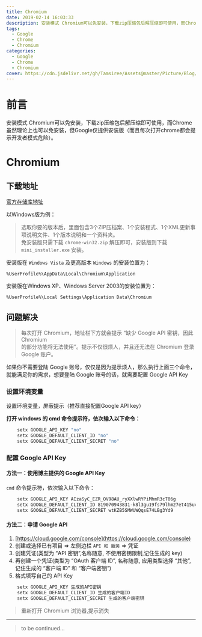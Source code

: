 ```yaml
---
title: Chromium
date: 2019-02-14 16:03:33
description: 安装模式 Chromium可以免安装，下载zip压缩包后解压缩即可使用，而Chrome虽然理论上也可以免安装，但Google仅提供安装版（而且每次打开chrome都会提示开发者模式危险）。
tags:
  - Google
  - Chrome
  - Chromium
categories:
  - Google
  - Chrome
  - Chromium
cover: https://cdn.jsdelivr.net/gh/Tamsiree/Assets@master/Picture/Blog/Cover/wallhaven-nkp2mm.jpg
---
```


# 前言
安装模式 Chromium可以免安装，下载zip压缩包后解压缩即可使用，而Chrome虽然理论上也可以免安装，但Google仅提供安装版（而且每次打开chrome都会提示开发者模式危险）。



# Chromium
## 下载地址
[官方存储库地址](http://commondatastorage.googleapis.com/chromium-browser-snapshots/index.html)

以Windows版为例：  
> 选取你要的版本后，里面包含3个ZIP压档案、1个安装程式、1个XML更新事项说明文件、1个版本说明和一个资料夹。  
> 免安装版只需下载 `chrome-win32.zip` 解压即可，安装版则下载 `mini_installer.exe` 安装。  

安装版在 `Windows Vista` 及更高版本 `Windows` 的安装位置为：  
```
%UserProfile%\AppData\Local\Chromium\Application  
```

安装版在Windows XP、Windows Server 2003的安装位置为：  
```
%UserProfile%\Local Settings\Application Data\Chromium  
```

## 问题解决

> 每次打开 Chromium，地址栏下方就会提示 “缺少 Google API 密钥，因此 Chromium  
> 的部分功能将无法使用”。提示不仅很烦人，并且还无法在 Chromium 登录 Google 账户。  

如果你不需要登陆 Google 账号，仅仅是因为提示烦人，那么执行上面三个命令，就能满足你的需求，想要登陆 Google 账号的话，就需要配置 Google API Key

### 设置环境变量
设置环境变量，屏蔽提示（推荐直接配置Google API key）

**打开 windows 的 cmd 命令提示符，依次输入以下命令：**
```bash
    setx GOOGLE_API_KEY "no" 
    setx GOOGLE_DEFAULT_CLIENT_ID "no" 
    setx GOOGLE_DEFAULT_CLIENT_SECRET "no"
```

### 配置 Google API Key

#### **方法一：使用博主提供的 Google API Key**

`cmd` 命令提示符，依次输入以下命令：
```bash
    setx GOOGLE_API_KEY AIzaSyC_EZR_OV98AU_ryXXlwRYPiMhmR3cT06g 
    setx GOOGLE_DEFAULT_CLIENT_ID 819070943831-k8l3gu19fs79lhm27et415uvdn69hokt.apps.googleusercontent.com 
    setx GOOGLE_DEFAULT_CLIENT_SECRET wtKZB5SMWUWQqsE74LBg3Yd9
```

#### 方法二：申请 Google API

1. [https://cloud.google.com/console](https://cloud.google.com/console)  
2. 创建或选择已有项目 $\Rightarrow$ 左侧边栏 `API 和 服务` $\Rightarrow$ 凭证  
3. 创建凭证(类型为 “API 密钥”,名称随意, 不使用密钥限制,记住生成的 key)  
4. 再创建一个凭证(类型为 “OAuth 客户端 ID”, 名称随意, 应用类型选择 “其他”, 记住生成的 “客户端 ID” 和 “客户端密钥”)  
5. 格式填写自己的 API Key

```bash
    setx GOOGLE_API_KEY 生成的API密钥 
    setx GOOGLE_DEFAULT_CLIENT_ID 生成的客户端ID 
    setx GOOGLE_DEFAULT_CLIENT_SECRET 生成的客户端密钥
```

> 重新打开 Chromium 浏览器,提示消失


---
> to be continued...